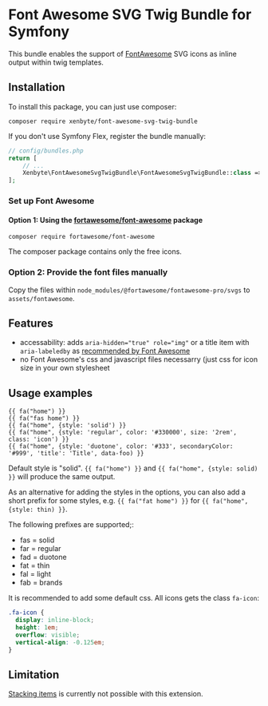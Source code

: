 # Font Awesome SVG Twig Bundle for Symfony

This bundle enables the support of [FontAwesome](https://fontawesome.com/) SVG icons as inline output within twig templates.


## Installation

To install this package, you can just use composer:

```
composer require xenbyte/font-awesome-svg-twig-bundle
```

If you don't use Symfony Flex, register the bundle manually:

```php
// config/bundles.php
return [
    // ...
    Xenbyte\FontAwesomeSvgTwigBundle\FontAwesomeSvgTwigBundle::class => ['all' => true],
];
```

### Set up Font Awesome

#### Option 1: Using the [fortawesome/font-awesome](https://packagist.org/packages/fortawesome/font-awesome) package
```
composer require fortawesome/font-awesome
```

The composer package contains only the free icons.

### Option 2: Provide the font files manually
Copy the files within `node_modules/@fortawesome/fontawesome-pro/svgs` to `assets/fontawesome`.

## Features
- accessability: adds `aria-hidden="true" role="img"` or a title item with `aria-labeledby` as [recommended by Font Awesome](https://fontawesome.com/docs/web/dig-deeper/accessibility)
- no Font Awesome's css and javascript files necessarry (just css for icon size in your own stylesheet
 
## Usage examples
```twig
{{ fa("home") }}
{{ fa("fas home") }}
{{ fa("home", {style: 'solid') }}
{{ fa("home", {style: 'regular', color: '#330000', size: '2rem', class: 'icon') }}
{{ fa("home", {style: 'duotone', color: '#333', secondaryColor: '#999', 'title': 'Title', data-foo) }}
```

Default style is "solid". `{{ fa("home") }}` and `{{ fa("home", {style: solid) }}` will produce the same output.

As an alternative for adding the styles in the options, you can also add a short prefix for some styles, e.g.
`{{ fa("fat home") }}` for `{{ fa("home", {style: thin) }}`.

The following prefixes are supported;:

* fas = solid
* far = regular
* fad = duotone
* fat = thin
* fal = light
* fab = brands

It is recommended to add some default css. All icons gets the class `fa-icon`:
```css
.fa-icon {
  display: inline-block;
  height: 1em;
  overflow: visible;
  vertical-align: -0.125em;
}
```

## Limitation
[Stacking items](https://fontawesome.com/docs/web/style/stack) is currently not possible with this extension.
